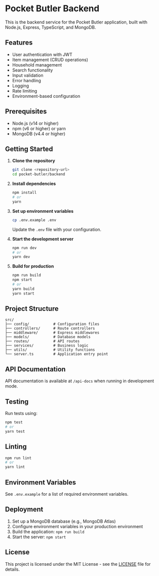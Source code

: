 # Pocket Butler Backend

This is the backend service for the Pocket Butler application, built with Node.js, Express, TypeScript, and MongoDB.

## Features

- User authentication with JWT
- Item management (CRUD operations)
- Household management
- Search functionality
- Input validation
- Error handling
- Logging
- Rate limiting
- Environment-based configuration

## Prerequisites

- Node.js (v14 or higher)
- npm (v6 or higher) or yarn
- MongoDB (v4.4 or higher)

## Getting Started

1. **Clone the repository**
   ```bash
   git clone <repository-url>
   cd pocket-butler/backend
   ```

2. **Install dependencies**
   ```bash
   npm install
   # or
   yarn
   ```

3. **Set up environment variables**
   ```bash
   cp .env.example .env
   ```
   Update the `.env` file with your configuration.

4. **Start the development server**
   ```bash
   npm run dev
   # or
   yarn dev
   ```

5. **Build for production**
   ```bash
   npm run build
   npm start
   # or
   yarn build
   yarn start
   ```

## Project Structure

```
src/
├── config/           # Configuration files
├── controllers/      # Route controllers
├── middleware/       # Express middlewares
├── models/           # Database models
├── routes/           # API routes
├── services/         # Business logic
├── utils/            # Utility functions
└── server.ts         # Application entry point
```

## API Documentation

API documentation is available at `/api-docs` when running in development mode.

## Testing

Run tests using:

```bash
npm test
# or
yarn test
```

## Linting

```bash
npm run lint
# or
yarn lint
```

## Environment Variables

See `.env.example` for a list of required environment variables.

## Deployment

1. Set up a MongoDB database (e.g., MongoDB Atlas)
2. Configure environment variables in your production environment
3. Build the application: `npm run build`
4. Start the server: `npm start`

## License

This project is licensed under the MIT License - see the [LICENSE](LICENSE) file for details.
